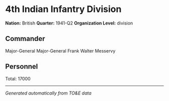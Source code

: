 # 4th Indian Infantry Division

**Nation:** British
**Quarter:** 1941-Q2
**Organization Level:** division

## Commander

Major-General Major-General Frank Walter Messervy

## Personnel

Total: 17000

---
*Generated automatically from TO&E data*
